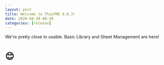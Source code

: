 ```yaml
---
layout: post
title: Welcome to ThiefMD 0.0.3!
date: 2020-08-30 08:30
categories: [release]
---
```


We're pretty close to usable. Basic Library and Sheet Management are here!

<!-- more -->

# 😊

